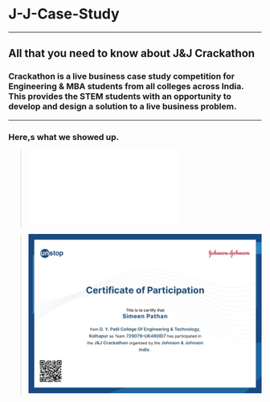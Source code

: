 # J-J-Case-Study
---
## All that you need to know about J&J Crackathon
### Crackathon is a live business case study competition for Engineering & MBA students from all colleges across India. This provides the STEM students with an opportunity to develop and design a solution to a live business problem.
---
### Here,s what we showed up.
>![Submission](/Document/J&J-case-study.pdf)

>![Certificate](/Document/Certificate.jpeg)
